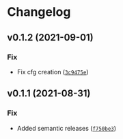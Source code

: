 # Changelog

<!--next-version-placeholder-->

## v0.1.2 (2021-09-01)
### Fix
* Fix cfg creation ([`3c9475e`](https://github.com/CrinitusFeles/OAI_KPA_MKU/commit/3c9475e7d14c5491ab3ee6685570059217794baf))

## v0.1.1 (2021-08-31)
### Fix
* Added semantic releases ([`f750be3`](https://github.com/CrinitusFeles/OAI_KPA_MKU/commit/f750be3007fd3df55260fa64f4c741b8d0f8b935))

